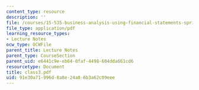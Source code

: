 ```yaml
---
content_type: resource
description: ''
file: /courses/15-535-business-analysis-using-financial-statements-spring-2003/91e30a71996d8a8e24a86b3a62c09eee_class3.pdf
file_type: application/pdf
learning_resource_types:
- Lecture Notes
ocw_type: OCWFile
parent_title: Lecture Notes
parent_type: CourseSection
parent_uid: e6441c9e-eb64-0faf-4498-604dda661cd6
resourcetype: Document
title: class3.pdf
uid: 91e30a71-996d-8a8e-24a8-6b3a62c09eee
---
```

